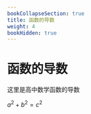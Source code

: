 ```yaml
---
bookCollapseSection: true
title: 函数的导数
weight: 4
bookHidden: true
---
```


# 函数的导数

这里是高中数学函数的导数

$a^2+b^2=c^2$
